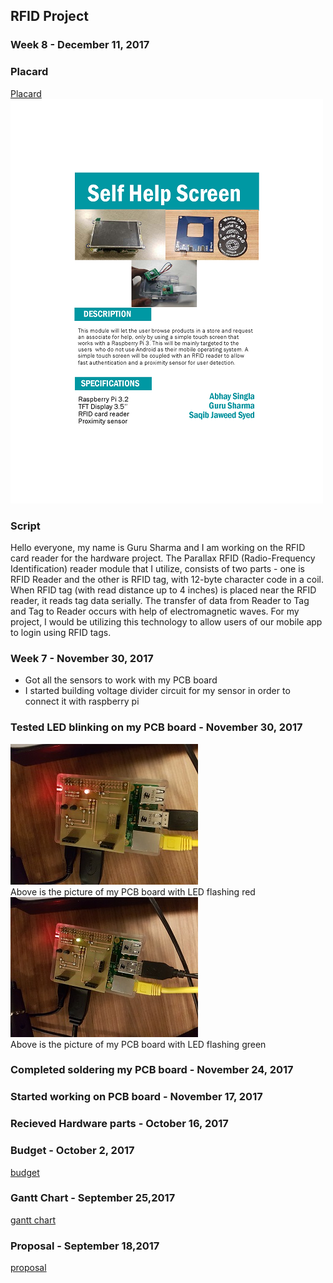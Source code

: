 RFID Project
------------
### Week 8 - December 11, 2017
### Placard
[Placard](https://github.com/gurusharma/RFID/blob/master/placard.pdf) <br>
![Alt text](https://github.com/gurusharma/RFID/blob/master/placard.png?raw=true "PCB Board LED working")<br>
### Script
Hello everyone, my name is Guru Sharma and I am working on the RFID card reader for the hardware project. The Parallax RFID (Radio-Frequency Identification) reader module that I utilize, consists of two parts - one is RFID Reader and the other is RFID tag, with 12-byte character code in a coil. When RFID tag (with read distance up to 4 inches) is placed near the RFID reader, it reads tag data serially. The transfer of data from Reader to Tag and Tag to Reader occurs with help of electromagnetic waves. For my project, I would be utilizing this technology to allow users of our mobile app to login using RFID tags.
### Week 7 - November 30, 2017
* Got all the sensors to work with my PCB board
* I started building voltage divider circuit for my sensor in order to connect it with raspberry pi
### Tested LED blinking on my PCB board - November 30, 2017
![Alt text](https://github.com/gurusharma/RFID/blob/master/led_red.jpg?raw=true "PCB Board LED working")<br>
Above is the picture of my PCB board with LED flashing red<br>
![Alt text](https://github.com/gurusharma/RFID/blob/master/led_green.jpg?raw=true "PCB Board LED working")<br>
Above is the picture of my PCB board with LED flashing green


### Completed soldering my PCB board - November 24, 2017

### Started working on PCB board - November 17, 2017

### Recieved Hardware parts - October 16, 2017

### Budget - October 2, 2017
[budget](https://github.com/gurusharma/RFID/blob/master/Guru_budget.xlsx)

### Gantt Chart - September 25,2017
[gantt chart](https://github.com/gurusharma/RFID/blob/master/GuruSharma.mpp)

### Proposal - September 18,2017
[proposal](https://github.com/gurusharma/RFID/blob/master/ProposalContentStudentNameRev02.xlsx)
